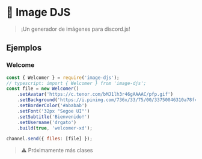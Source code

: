 # 🎨 Image DJS

> ¡Un generador de imágenes para discord.js!

## Ejemplos

### Welcome

```javascript
const { Welcomer } = require('image-djs');
// typescript: import { Welcomer } from 'image-djs';
const file = new Welcomer()
	.setAvatar('https://c.tenor.com/bMJ1lh3r46gAAAAC/pfp.gif')
	.setBackground('https://i.pinimg.com/736x/33/75/00/33750046310a78fc55914a621c7e0991.jpg')
	.setBorderColor('#ababab')
	.setFont('32px "Segoe UI"')
	.setSubtitle('Bienvenido!')
	.setUsername('drgato')
	.build(true, 'welcomer-xd');

channel.send({ files: [file] });
```

> ⚠️ Próximamente más clases
